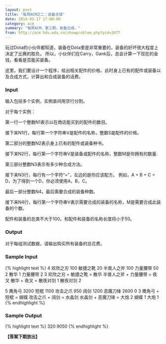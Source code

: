 ```yaml
---
layout: post
title: "每周ACM之二：装备合成"
date: 2014-01-17 17:00:00
category: acm
summary: "每周ACM，第三期，装备合成。"
from: http://acm.hdu.edu.cn/showproblem.php?pid=2677
---
```


玩过Dota的小伙伴都知道，装备在Dota里是非常重要的，装备的好坏很大程度上决定了比赛的胜负。
所以，小伙伴们在Carry，Gank后，总会计算一下现在的金钱，看看是否能买装备。

这里，我们要设计一个程序，给出相关配件的价格、此时身上已有的配件或装备以及合成方式，计算出和合成装备的话费。

### Input

输入包括多个实例，实例直间用空行分割。

对于每个实例：

第一行一个整数N1表示以在商店能买到的配件的数目。

接下来N1行，每行第一个字符串V是配件的名称，整数S是配件的价格。

第二部分的整数N2表示身上已有的配件或装备种书。

接下来N2行，每行第一个字符串V是装备或配件的名称，整数M是你拥有的数量.

第三部分整数N3表示有多少种合成方法。

接下来N3行，每行有一个字符“=”，左边的是你应该配方。
例如，A + B + C = D，为了得到一个D，你必须使用A，B，C。

最后一部分整数N4，最后需要合成的装备种数。

接下来N4行，每行第一个字符串V表示需要合成的装备的名称，M是需要合成此装备的个数。

配件和装备的总类不大于100。和配件和装备的名称长度将小于50。

### Output

对于每组测试数据，请输出购买所有装备的总花费。

### Sample Input

{% highlight text %}
4
欢欣之刃 100
敏捷之靴 20
半兽人之斧 100
力量腰带 50
2
散华 1
力量腰带 2
3
欢欣之刃 + 敏捷之靴 = 散华
半兽人之斧 + 力量腰带 = 夜叉
散华 + 夜叉 = 散夜对剑
1
散夜对剑 2

5
鹰角弓 3200
短棍 1100
攻击之爪 950
阔剑 1200
恶魔刀锋 2600
0
3
鹰角弓 + 短棍 = 蝴蝶
攻击之爪 + 阔剑 = 水晶剑
水晶剑 + 恶魔刀锋 = 大炮
2
蝴蝶 1
大炮 1
{% endhighlight %}

### Sample Output

{% highlight text %}
320
9050
{% endhighlight %}

**【答案下期放出】**
